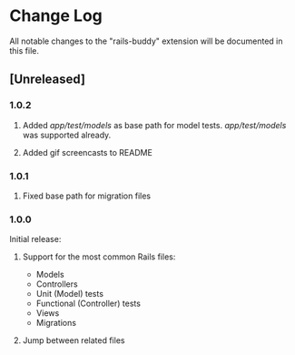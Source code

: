 # Change Log
All notable changes to the "rails-buddy" extension will be documented in this file.

## [Unreleased]
### 1.0.2
1. Added _app/test/models_ as base path for model tests. _app/test/models_ was supported already.

2. Added gif screencasts to README

### 1.0.1
1. Fixed base path for migration files

### 1.0.0

Initial release:

1. Support for the most common Rails files: 
   * Models
   * Controllers
   * Unit (Model) tests
   * Functional (Controller) tests
   * Views
   * Migrations

2. Jump between related files
